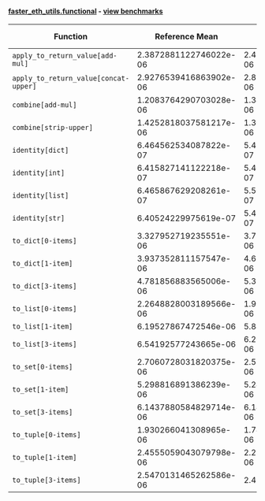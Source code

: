 #### [faster_eth_utils.functional](https://github.com/BobTheBuidler/faster-eth-utils/blob/master/faster_eth_utils/functional.py) - [view benchmarks](https://github.com/BobTheBuidler/faster-eth-utils/blob/master/benchmarks/test_functional_benchmarks.py)

| Function | Reference Mean | Faster Mean | % Change | Speedup (%) | x Faster | Faster |
|----------|---------------|-------------|----------|-------------|----------|--------|
| `apply_to_return_value[add-mul]` | 2.3872881122746022e-06 | 2.453663588032024e-06 | -2.78% | -2.71% | 0.97x | ❌ |
| `apply_to_return_value[concat-upper]` | 2.9276539416863902e-06 | 2.850054648730309e-06 | 2.65% | 2.72% | 1.03x | ✅ |
| `combine[add-mul]` | 1.2083764290703028e-06 | 1.345180332260453e-06 | -11.32% | -10.17% | 0.90x | ❌ |
| `combine[strip-upper]` | 1.4252818037581217e-06 | 1.3008593045602323e-06 | 8.73% | 9.56% | 1.10x | ✅ |
| `identity[dict]` | 6.464562534087822e-07 | 5.473432624165197e-07 | 15.33% | 18.11% | 1.18x | ✅ |
| `identity[int]` | 6.415827141122218e-07 | 5.403256287346708e-07 | 15.78% | 18.74% | 1.19x | ✅ |
| `identity[list]` | 6.465867629208261e-07 | 5.505272638621025e-07 | 14.86% | 17.45% | 1.17x | ✅ |
| `identity[str]` | 6.40524229975619e-07 | 5.474172506174665e-07 | 14.54% | 17.01% | 1.17x | ✅ |
| `to_dict[0-items]` | 3.327952719235551e-06 | 3.7951714405839876e-06 | -14.04% | -12.31% | 0.88x | ❌ |
| `to_dict[1-item]` | 3.937352811157547e-06 | 4.667745103427783e-06 | -18.55% | -15.65% | 0.84x | ❌ |
| `to_dict[3-items]` | 4.781856883565006e-06 | 5.381123081147712e-06 | -12.53% | -11.14% | 0.89x | ❌ |
| `to_list[0-items]` | 2.2648828003189566e-06 | 1.9037652755302547e-06 | 15.94% | 18.97% | 1.19x | ✅ |
| `to_list[1-item]` | 6.19527867472546e-06 | 5.84958040120676e-06 | 5.58% | 5.91% | 1.06x | ✅ |
| `to_list[3-items]` | 6.54192577243665e-06 | 6.268960769928084e-06 | 4.17% | 4.35% | 1.04x | ✅ |
| `to_set[0-items]` | 2.7060728031820375e-06 | 2.528930121011219e-06 | 6.55% | 7.00% | 1.07x | ✅ |
| `to_set[1-item]` | 5.298816891386239e-06 | 5.2425819732866336e-06 | 1.06% | 1.07% | 1.01x | ✅ |
| `to_set[3-items]` | 6.1437880584829714e-06 | 6.142416412268513e-06 | 0.02% | 0.02% | 1.00x | ✅ |
| `to_tuple[0-items]` | 1.930266041308965e-06 | 1.749018123997322e-06 | 9.39% | 10.36% | 1.10x | ✅ |
| `to_tuple[1-item]` | 2.4555059043079798e-06 | 2.287890028449138e-06 | 6.83% | 7.33% | 1.07x | ✅ |
| `to_tuple[3-items]` | 2.5470131465262586e-06 | 2.42212108724316e-06 | 4.90% | 5.16% | 1.05x | ✅ |

